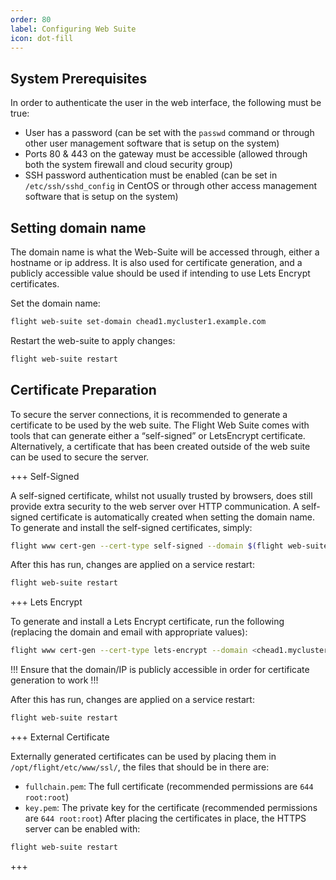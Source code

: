 ```yaml
---
order: 80
label: Configuring Web Suite
icon: dot-fill
---
```



## System Prerequisites

In order to authenticate the user in the web interface, the following must be true:
- User has a password (can be set with the `passwd` command or through other user management software that is
setup on the system)
- Ports 80 & 443 on the gateway must be accessible (allowed through both the system firewall and cloud security
group)
- SSH password authentication must be enabled (can be set in `/etc/ssh/sshd_config` in CentOS or through
other access management software that is setup on the system)

## Setting domain name

The domain name is what the Web-Suite will be accessed through, either a hostname or ip address. It is also used for certificate generation, and a publicly accessible value should be used if intending to use Lets Encrypt certificates.

Set the domain name:
```bash
flight web-suite set-domain chead1.mycluster1.example.com
```

Restart the web-suite to apply changes:
```bash
flight web-suite restart
```

## Certificate Preparation

To secure the server connections, it is recommended to generate a certificate to be used by the web suite. The Flight
Web Suite comes with tools that can generate either a “self-signed” or LetsEncrypt certificate. Alternatively, a certificate that has been created outside of the web suite can be used to secure the server.

+++ Self-Signed

A self-signed certificate, whilst not usually trusted by browsers, does still provide extra security to the web server over
HTTP communication.
A self-signed certificate is automatically created when setting the domain name.
To generate and install the self-signed certificates, simply:
```bash
flight www cert-gen --cert-type self-signed --domain $(flight web-suite get-domain)
```
After this has run, changes are applied on a service restart:
```bash
flight web-suite restart
```
+++ Lets Encrypt

To generate and install a Lets Encrypt certificate, run the following (replacing the domain and email with appropriate
values):
```bash
flight www cert-gen --cert-type lets-encrypt --domain <chead1.mycluster1.example.com> --email <user@example.com>
```

!!!
Ensure that the domain/IP is publicly accessible in order for certificate generation to work
!!!

After this has run, changes are applied on a service restart:
```bash
flight web-suite restart
```
+++ External Certificate

Externally generated certificates can be used by placing them in `/opt/flight/etc/www/ssl/`, the files that
should be in there are:
- `fullchain.pem`: The full certificate (recommended permissions are `644 root:root`)
- `key.pem`: The private key for the certificate (recommended permissions are `644 root:root`)
After placing the certificates in place, the HTTPS server can be enabled with:

```bash
flight web-suite restart
```
+++